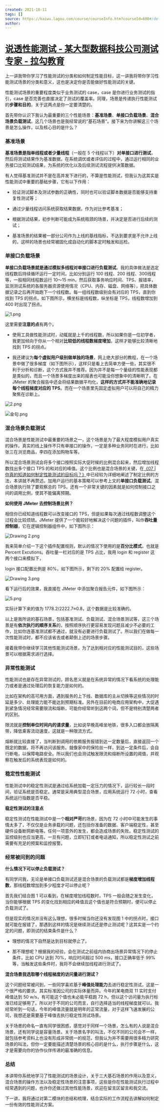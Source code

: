 ```yaml
---
created: 2021-10-11
tags: []
source: https://kaiwu.lagou.com/course/courseInfo.htm?courseId=600#/detail/pc?id=6150
author: 
---
```


# [说透性能测试 - 某大型数据科技公司测试专家 - 拉勾教育](https://kaiwu.lagou.com/course/courseInfo.htm?courseId=600#/detail/pc?id=6150)


上一讲我带你学习了性能测试的分类和如何制定性能目标，这一讲我将带你学习性能测试场景的分类和意义，这也是决定你是否能做好性能测试的关键。

性能测试场景的重要程度类似于业务测试的 case，case 是你进行业务测试的指引，case 是否完善也直接决定了测试的覆盖率。同理，场景是传递执行性能测试的**步骤和目的**，关于这两点是你一定要清楚的。

首先带你认识下我认为最重要的三个性能场景：**基准场景**、**单接口负载场景**、**混合场景负载测试**，这几个场景也是我经常说的“基石场景”。接下来为你讲解这三个场景是怎么操作，以及核心目的是什么？

### 基准场景

**基准场景是指单线程或者少量线程**（一般在 5 个线程以下）**对单接口进行测试**，然后将测试结果作为基准数据，在系统调优或者评估的过程中，通过运行相同的业务接口比较测试结果，为系统的优化以及后续测试流程提供决策数据。

有人觉得基准测试并不是在高并发下进行的，不算是性能测试，但我认为这其实是性能测试中重要的基础步骤，它有以下作用：

-   验证测试脚本及测试参数的正确性，同时也可以验证脚本数据是否能够支持重复性测试等；
    
-   通过少量线程访问系统获取结果数据，作为对比参考基准；
    
-   根据测试结果，初步判断可能成为系统瓶颈的场景，并决定是否进行后续的测试；
    
-   基准场景的结果被一部分公司作为上线的基线指标，不达到要求是不允许上线的，这样的场景也经常被固化成自动化的脚本定时触发和巡检。
    

### 单接口负载场景

**单接口负载场景就是通过模拟多线程对单接口进行负载测试**。我的具体做法是选定线程数后持续循环运行一定时间，比如分别运行 100 线程、200 线程、300线程等，一般相同线程数运行 10～15 min，然后获取事务响应时间、TPS、报错率，监测测试系统的各服务器资源使用情况（CPU、内存、磁盘、网络等），把具体数据记录之后再开始跑下一个线程数。每一组线程数级别会有对应的 TPS，直到你找到 TPS 的拐点。如下图所示，横坐标是线程数，纵坐标是 TPS，线程数增加到 400 时出现了拐点。

![1.png](https://s0.lgstatic.com/i/image2/M01/0C/33/Cip5yGAXxtmALS-eAAJEi_Hw2MM930.png)

这里需要**注意的点**有两个。

-   使用工具做性能测试时，动辄就是上千的线程数，所以如果你是一位初学者，我更加倾向于你从一个相对**比较低的线程数梯度增加**，这样才能够比较清晰地找到 TPS 的拐点。
    
-   我还建议为**每个虚拟用户级别做单独的场景**，网上绝大部分的教程，在一个场景中做了很多梯度（如下图所示），这样只是看上去简单方便一些，其实很不利于分析和诊断，这个方式我并不推荐。因为并不是每一个量级的性能表现都是类似的，而且一个场景多梯度出来的报表也可能没你想象中的清晰明了。在 JMeter 的聚合报告中还会将结果数据平均化，**这样的方式并不能准确地记录每个线程梯度对应的 TPS**。而在一个场景里先固定虚拟用户可以将自己的精力聚焦在诊断上。
    

![2.png](https://s0.lgstatic.com/i/image2/M01/0C/36/CgpVE2AXxvSANDuYAAEQbLHr5vg312.png)

![金句.png](https://s0.lgstatic.com/i/image/M00/94/85/CgqCHmAYnNuAF2AkAAEMc0EeOpM725.png)

### 混合场景负载测试

混合场景是性能测试中最重要的场景之一，这个场景是为了最大程度模拟用户真实的操作。真实的线上操作不只有单接口的操作，一定是多种业务同时在进行，比如张三在浏览商品，李四在添加购物车等。

所以混合场景测试会将多个接口按照实际大促时候的比例混合起来，然后增加线程数找出多个接口 TPS 的和对应的峰值。这个比例也是混合场景的关键，在[《07 | 你真的知道如何制定性能测试的目标吗？》](https://kaiwu.lagou.com/course/courseInfo.htm?courseId=600#/detail/pc?id=6158)中已经较为详细地阐述了制定比例的方法，本讲就不再赘述。加用户运行的基本策略可以参考上文的**单接口负载测试**。混合场景执行除了要观察总的 TPS，还有一个非常关键的因素就是如何控制接口之间的调用比例，使其不能偏离预期。

**如何使用 JMeter 去控制场景比例？**

相信你已经知道线程数可以改变接口的 TPS，但是如果每次通过线程数调整这个过程会比较烦琐。JMeter 提供了一个能较好地解决这个问题的插件，叫作**吞吐量控制器**，它在逻辑控制器组件中，如下图所示：

![Drawing 2.png](https://s0.lgstatic.com/i/image2/M01/0A/2C/Cip5yGARB_2Ad2-zAACP3jPiNm4329.png)

我来简单介绍一下这个插件配置规则，默认的情况下使用的是**百分比模式**，也就是 Percent Excutions。吞吐量一栏对应的是 TPS 占比，我用 login 和 register 这两个接口来模拟下，

login 接口配置比例是 80%，如下图所示，剩下的 20% 配置给 register。

![Drawing 3.png](https://s0.lgstatic.com/i/image2/M01/0A/2C/Cip5yGARCASAO_NdAABzzrCLU6s777.png)

看下运行后的效果，我直接在 JMeter 中添加聚合报告元件，如下图所示：

![5.png](https://s0.lgstatic.com/i/image2/M01/0C/33/Cip5yGAXxxiAFWIcAAC-NsocAFk929.png)

实际计算下来的值为 1778.2/2222.7≈0.8，这个数据是比较准确的。

以上是我所说的基石场景，包括基准测试、负载测试、混合场景测试等，这三个场景是有**依次执行的顺序关系**的，按照顺序执行更容易发现问题且减少不必要的工作，比如你连基准测试都不通过，就没有必要进行负载测试了。所以我们在做每一次性能测试时，都不应该省去或者颠倒上述的场景步骤。

接着我带你继续学习其他性能测试场景，为了达到相对应的性能测试目的，这些场景可以根据需求进行选择。

### 异常性能测试

性能测试也是存在异常测试的，顾名思义就是在系统异常的情况下看系统的处理能力或者是通过处理后的恢复能力是如何的。

比如在架构的高可用方面，遇到服务的上下线、数据库的主从切换等这些情况的时延是多少、处理能力能不能达到预期标准。另外在目前的电商应用架构中，大促遇到紧急情况经常需要限流和熔断，可能你经常听到这两个词，但不是特别清楚两者的区别。

限流就是**控制单位时间内的请求量**，比如说早晚高峰坐地铁，很多入口都会放隔离带，降低乘客流动速度，这就是一种限流方式。

熔断就比较直接了，当判断到调用的依赖服务报错到达一定数量后，直接返回一个既定的数据，将不再访问该服务。就像家中的保险丝一样，到达一定条件后，会自行断电，以保障电路安全。所以我们也会测试触发限流和熔断所设置的阈值，并观察在触发后的系统表现是如何的。

### 稳定性性能测试

性能测试中的稳定性测试是通过给系统加载一定压力的情况下，运行较长一段时间，验证系统是否稳定。通常是采用典型混合场景，应用系统运行 72 小时，查看系统运行指数是否平稳。

**稳定性测试的注意点**

稳定性测试在性能测试中是一个**相对严苛**的场景，因为在 72 小时中可能发生的事情太多了，不仅仅是业务承载的问题，还包括你准备的数据、客户端稳定性，甚至硬件设备断网断电等。任何一项意外的发生，都会造成场景的失败。稳定性测试的监控级别也应当更高，一旦有问题，立即钉钉或者电话通知，所以稳定性测试之前需要有充足的预案和监控报警。

### 经常被问到的问题

**什么情况下可以停止负载测试？**

有同学问我，无论是单接口负载测试还是混合场景的负载测试都是**梯度增加线程数**，那线程数增加到多少程度才可以停止呢？

首先我们结合图 1 可以看到，在梯度增加线程数时，TPS 一般会随之发生变化，当你能够根据 TPS 的变化找到相应的峰值且这个值也是符合预期时，便可以停止负载测试了。

但是现实的情况并没有这么理想，很多时候当你还没有发现图 1 中的拐点时，接口就可能在报错了，那遇到这样的情况是继续测试还是停止测试呢？这其实是一个约定的问题，即测试的结束条件是什么？

-   理想的情况下自然是达到目标就停止了。
    
-   那不理想呢？根据我的经验，会在测试之前组内协商出场景异常情况下的停止条件，比如 CPU 达到 70%，响应时间超过 500 ms，接口正确率低于 99% 等，当触发这些条件时，我将不会继续加线程进行测试了。
    

**混合场景我选取哪个线程梯度的访问量进行测试？**

这个问题经常被问到，一些同学喜欢基于**峰值处理能力**去进行稳定性测试，这是一个很严格的要求。其实标准因公司的实际体量而异。今年的某电商双 11 实时支付峰值达到 50 w/s，有可能这个值也未必能平稳跑 72 h，但以这个访问量为执行标准已经足够用了。所以对于不同的公司而言，自行选择适当的线程梯度就可以。我经常听到一句话，今年的峰值流量就是明年的正常流量，对于这样飞速发展的公司，我想还是需要基于峰值去执行稳定性测试场景。

关于场景的命名一直有同学很困惑，感觉对于同样一个场景，怎么有的人说是混合场景，还有同学说是容量场景。关于场景名字的叫法，不仅不同的公司会不一样，就包括参考资料上也没有形成非常统一的规范，但我认为并不需要用很多精力研究场景的叫法，但你一定要能描述清楚场景的核心目的是什么，执行步骤是什么，这才是需要向你的协作伙伴传递的最准确的信息。

### 总结

本讲带你系统地学习了性能测试的场景设计，关于三大基石场景的作用以及意义，混合场景的操作方法以及稳定性场景的注意事项，这些是你在性能测试执行过程中经常遇到的问题，也许你还做过其他性能场景，欢迎在留言区留言和我交流。

下一讲，我将通过对第二模块的总结和梳理，结合实际的工作流程去讲解如何制定一份有效的性能测试方案。

